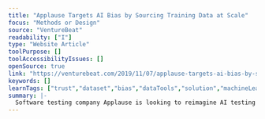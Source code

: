 ```yaml
---
title: "Applause Targets AI Bias by Sourcing Training Data at Scale"
focus: "Methods or Design"
source: "VentureBeat"
readability: ["I"]
type: "Website Article"
toolPurpose: []
toolAccessibilityIssues: []
openSource: true
link: "https://venturebeat.com/2019/11/07/applause-targets-ai-bias-by-sourcing-training-data-at-scale/"
keywords: []
learnTags: ["trust","dataset","bias","dataTools","solution","machineLearning","methods"]
summary: |-
  Software testing company Applause is looking to reimagine AI testing with a new service that better detects AI bias by crowdsourcing larger training data sets. Applause’s AI training and testing service is offered across five core AI types, covering voice, optical character recognition (OCR), image recognition, biometrics and chatbots. 
---
```


